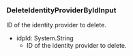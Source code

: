 ### DeleteIdentityProviderByIdInput
ID of the identity provider to delete.

- idpId: System.String
  - ID of the identity provider to delete.
